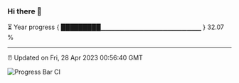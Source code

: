 ### Hi there 👋

⏳ Year progress { █████████▁▁▁▁▁▁▁▁▁▁▁▁▁▁▁▁▁▁▁▁▁ } 32.07 %

---

⏰ Updated on Fri, 28 Apr 2023 00:56:40 GMT

![Progress Bar CI](https://github.com/liununu/liununu/workflows/Progress%20Bar%20CI/badge.svg)
